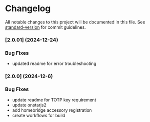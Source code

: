 # Changelog

All notable changes to this project will be documented in this file. See [standard-version](https://github.com/conventional-changelog/standard-version) for commit guidelines.
### [2.0.01] (2024-12-24)


### Bug Fixes
* updated readme for error troubleshooting

### [2.0.0] (2024-12-6)


### Bug Fixes
* update readme for TOTP key requirement
* update onstarjs2
* add homebridge accessory registration
* create workflows for build

